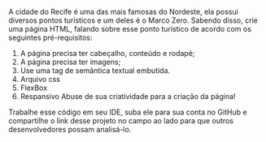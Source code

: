 A cidade do Recife é uma das mais famosas do Nordeste, ela possui diversos pontos turísticos e um deles é o Marco Zero. Sabendo disso, crie uma página HTML, falando sobre esse ponto turístico de acordo com os seguintes pré-requisitos:

1. A página precisa ter cabeçalho, conteúdo e rodapé;
2. A página precisa ter imagens;
3. Use uma tag de semântica textual embutida.
4. Arquivo css
5. FlexBox
6. Respansivo
Abuse de sua criatividade para a criação da página!

Trabalhe esse código em seu IDE, suba ele para sua conta no GitHub e compartilhe o link desse projeto no campo ao lado para que outros desenvolvedores possam analisá-lo.